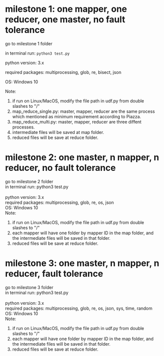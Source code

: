 # milestone 1: one mapper, one reducer, one master, no fault tolerance

go to milestone 1 folder

in terminal run: `python3 test.py`

python version: 3.x

required packages: multiprocessing, glob, re, bisect, json

OS: Windows 10

Note:

1. if run on Linux/MacOS, modify the file path in udf.py from double slashes to "/" <br>
2. map_reduce_single.py: master, mapper, reducer are the same process which mentioned as minimum requirement according to Piazza. <br>
3. map_reduce_multi.py: master, mapper, reducer are three diffent processes. <br>
4. intermediate files will be saved at map folder. <br>
5. reduced files will be save at reduce folder. <br>

# milestone 2: one master, n mapper, n reducer, no fault tolerance

go to milestone 2 folder<br>
in terminal run: python3 test.py<br>
<br>
python version: 3.x <br>
required packages: multiprocessing, glob, re, os, json <br>
OS: Windows 10 <br>
Note: <br>

1. if run on Linux/MacOS, modify the file path in udf.py from double slashes to "/" <br>
2. each mapper will have one folder by mapper ID in the map folder, and the intermediate files will be saved in that folder.
3. reduced files will be save at reduce folder.

# milestone 3: one master, n mapper, n reducer, fault tolerance

go to milestone 3 folder<br>
in terminal run: python3 test.py<br>
<br>
python version: 3.x <br>
required packages: multiprocessing, glob, re, os, json, sys, time, random <br>
OS: Windows 10 <br>
Note: <br>

1. if run on Linux/MacOS, modify the file path in udf.py from double slashes to "/" <br>
2. each mapper will have one folder by mapper ID in the map folder, and the intermediate files will be saved in that folder.
3. reduced files will be save at reduce folder.
